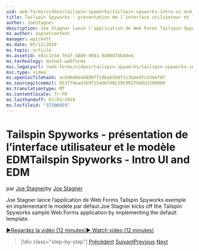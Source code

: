 ```yaml
---
uid: web-forms/videos/tailspin-spyworks/tailspin-spyworks-intro-ui-and-edm
title: Tailspin Spyworks - présentation de l’interface utilisateur et le modèle EDM | Microsoft Docs
author: JoeStagner
description: Joe Stagner lance l’application de Web Forms Tailspin Spyworks exemple en implémentant le modèle par défaut.
ms.author: aspnetcontent
manager: wpickett
ms.date: 05/12/2010
ms.topic: article
ms.assetid: e81c1e34-f64f-4889-9981-8400d7bb49e4
ms.technology: dotnet-webforms
msc.legacyurl: /web-forms/videos/tailspin-spyworks/tailspin-spyworks-intro-ui-and-edm
msc.type: video
ms.openlocfilehash: ac0d0d06d4890ff196ab560f113bbe9fc5366f87
ms.sourcegitcommit: 953ff9ea4369f154d6fd0239599279ddd3280009
ms.translationtype: MT
ms.contentlocale: fr-FR
ms.lasthandoff: 07/03/2018
ms.locfileid: "37396859"
---
```

<a name="tailspin-spyworks---intro-ui-and-edm"></a><span data-ttu-id="794e1-103">Tailspin Spyworks - présentation de l’interface utilisateur et le modèle EDM</span><span class="sxs-lookup"><span data-stu-id="794e1-103">Tailspin Spyworks - Intro UI and EDM</span></span>
====================
<span data-ttu-id="794e1-104">par [Joe Stagner](https://github.com/JoeStagner)</span><span class="sxs-lookup"><span data-stu-id="794e1-104">by [Joe Stagner](https://github.com/JoeStagner)</span></span>

<span data-ttu-id="794e1-105">Joe Stagner lance l’application de Web Forms Tailspin Spyworks exemple en implémentant le modèle par défaut.</span><span class="sxs-lookup"><span data-stu-id="794e1-105">Joe Stagner kicks off the Tailspin Spyworks sample Web Forms application by implementing the default template.</span></span>

[<span data-ttu-id="794e1-106">&#9654;Regardez la vidéo (12 minutes)</span><span class="sxs-lookup"><span data-stu-id="794e1-106">&#9654; Watch video (12 minutes)</span></span>](https://channel9.msdn.com/Blogs/ASP-NET-Site-Videos/tailspin-spyworks-intro-ui-and-edm)

> [!div class="step-by-step"]
> <span data-ttu-id="794e1-107">[Précédent](tailspin-spyworks-implementing-and-using-the-also-purchased-control.md)
> [Suivant](tailspin-spyworks-directory-organization.md)</span><span class="sxs-lookup"><span data-stu-id="794e1-107">[Previous](tailspin-spyworks-implementing-and-using-the-also-purchased-control.md)
[Next](tailspin-spyworks-directory-organization.md)</span></span>
